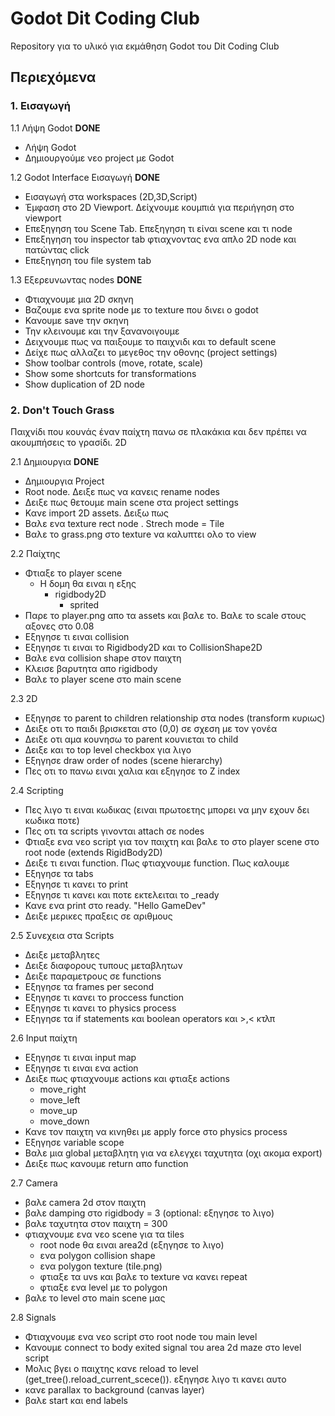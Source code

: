 # Godot Dit Coding Club

Repository για το υλικό για εκμάθηση Godot του Dit Coding Club

## Περιεχόμενα

### 1. Εισαγωγή
1.1 Λήψη Godot **DONE**
- Λήψη Godot
- Δημιουργούμε νεο project με Godot
  
1.2 Godot Interface Εισαγωγή **DONE**
- Εισαγωγή στα workspaces (2D,3D,Script)
- Έμφαση στο 2D Viewport. Δείχνουμε κουμπιά για περιήγηση στο viewport
- Επεξηγηση του Scene Tab. Επεξηγηση τι είναι scene και τι node
- Επεξηγηση του inspector tab φτιαχνοντας ενα απλο 2D node και πατώντας click
- Επεξηγηση του file system tab

1.3 Εξερευνωντας nodes **DONE**
- Φτιαχνουμε μια 2D σκηνη
- Βαζουμε ενα sprite node με το texture που δινει ο godot
- Κανουμε save την σκηνη
- Την κλεινουμε και την ξανανοιγουμε 
- Δειχνουμε πως να παιξουμε το παιχνιδι και το default scene
- Δείχε πως αλλαζει το μεγεθος την οθονης (project settings)
- Show toolbar controls (move, rotate, scale)
- Show some shortcuts for transformations
- Show duplication of 2D node

### 2. Don't Touch Grass

Παιχνίδι που κουνάς έναν παίχτη πανω σε πλακάκια και δεν πρέπει να ακουμπήσεις το γρασίδι. 2D

2.1 Δημιουργια **DONE**
- Δημιουργια Project
- Root node. Δειξε πως να κανεις rename nodes
- Δειξε πως θετουμε main scene στα project settings
- Κανε import 2D assets. Δειξω πως
- Βαλε ενα texture rect node . Strech mode = Tile
- Βαλε το grass.png στο texture να καλυπτει ολο το view

2.2 Παίχτης
- Φτιαξε το player scene
  - Η δομη θα ειναι η εξης
    - rigidbody2D
      - sprited
- Παρε το player.png απο τα assets και βαλε το. Βαλε το scale στους αξονες στο 0.08
- Εξηγησε τι ειναι collision
- Εξηγησε τι ειναι το Rigidbody2D και το CollisionShape2D
- Βαλε ενα collision shape στον παιχτη
- Κλεισε βαρυτητα απο rigidbody
- Βαλε το player scene στο main scene

2.3 2D
- Εξηγησε το parent to children relationship στα nodes (transform κυριως)
- Δειξε οτι το παιδι βρισκεται στο (0,0) σε σχεση με τον γονέα
- Δειξε οτι αμα κουνησω το parent κουνιεται το child
- Δειξε και το top level checkbox για λιγο
- Εξηγησε draw order of nodes (scene hierarchy)
- Πες οτι το πανω ειναι χαλια και εξηγησε το Z index

2.4 Scripting
- Πες λιγο τι ειναι κωδικας (ειναι πρωτοετης μπορει να μην εχουν δει κωδικα ποτε)
- Πες οτι τα scripts γινονται attach σε nodes
- Φτιαξε ενα νεο script για τον παιχτη και βαλε το στο player scene στο root node (extends RigidBody2D)
- Δειξε τι ειναι function. Πως φτιαχνουμε function. Πως καλουμε
- Εξηγησε τα tabs
- Εξηγησε τι κανει το print
- Εξηγησε τι κανει και ποτε εκτελειται το _ready
- Κανε ενα print στο ready. "Hello GameDev"
- Δειξε μερικες πραξεις σε αριθμους

2.5 Συνεχεια στα Scripts
- Δειξε μεταβλητες
- Δειξε διαφορους τυπους μεταβλητων
- Δειξε παραμετρους σε functions
- Εξηγησε τα frames per second
- Εξηγησε τι κανει το proccess function
- Εξηγησε τι κανει το physics process
- Εξηγησε τα if statements και boolean operators και >,< κτλπ 

2.6 Input παίχτη
- Εξηγησε τι ειναι input map
- Εξηγησε τι ειναι ενα action
- Δειξε πως φτιαχνουμε actions και φτιαξε actions
  - move_right
  - move_left
  - move_up
  - move_down
- Κανε τον παιχτη να κινηθει με apply force στο physics process
- Εξηγησε variable scope
- Βαλε μια global μεταβλητη για να ελεγχει ταχυτητα (οχι ακομα export)
- Δειξε πως κανουμε return απο function

2.7 Camera
- βαλε camera 2d στον παιχτη
- βαλε damping στο rigidbody = 3 (optional: εξηγησε το λιγο)
- βαλε ταχυτητα στον παιχτη = 300
- φτιαχνουμε ενα νεο scene για τα tiles
  - root node θα ειναι area2d (εξηγησε το λιγο)
  - ενα polygon collision shape
  - ενα polygon texture (tile.png)
  - φτιαξε τα uvs και βαλε το texture να κανει repeat
  - φτιαξε ενα level με το polygon
- βαλε το level στο main scene μας

2.8 Signals
- Φτιαχνουμε ενα νεο script στο root node του main level
- Κανουμε connect το body exited signal του area 2d maze στο level script
- Μολις βγει ο παιχτης κανε reload το level (get_tree().reload_current_scece()). εξηγησε λιγο τι κανει αυτο
- κανε parallax το background (canvas layer)
- βαλε start και end labels